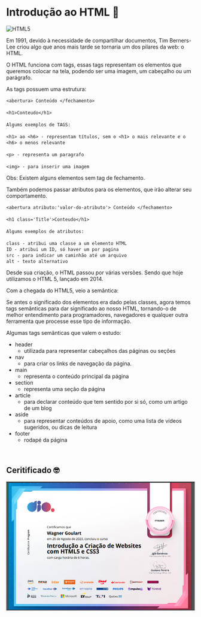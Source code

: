 # Introdução ao HTML 🚀

![HTML5](https://img.shields.io/badge/HTML5-000?style=for-the-badge&logo=html5)

Em 1991, devido à necessidade de compartilhar documentos, Tim Berners-Lee criou algo que anos mais tarde se tornaria um dos pilares da web: o HTML.

O HTML funciona com tags, essas tags representam os elementos que queremos colocar na tela, podendo ser uma imagem, um cabeçalho ou um parágrafo.

As tags possuem uma estrutura:

````
<abertura> Conteúdo </fechamento>

<h1>Conteudo</h1>

Algums exemplos de TAGS:

<h1> ao <h6> - representam títulos, sem o <h1> o mais relevante e o <h6> o menos relevante

<p> - representa um paragrafo

<img> - para inserir uma imagem

````
Obs: Existem alguns elementos sem tag de fechamento.

Também podemos passar atributos para os elementos, que irão alterar seu comportamento.

````
<abertura atributo:'valor-do-atributo'> Conteúdo </fechamento>

<h1 class='Title'>Conteudo</h1>

Algums exemplos de atributos:

class - atribui uma classe a um elemento HTML
ID - atribui um ID, só haver um por pagina
src - para indicar um caminhão até um arquivo
alt - texto alternativo

````

Desde sua criação, o HTML passou por várias versões. Sendo que hoje utilizamos o HTML 5, lançado em 2014.

Com a chegada do HTML5, veio a semântica:

Se antes o significado dos elementos era dado pelas classes, agora temos tags semânticas para dar significado ao nosso HTML, tornando-o de melhor entendimento para programadores, navegadores e qualquer outra ferramenta que processe esse tipo de informação.

Algumas tags semânticas que valem o estudo:

- header
  - utilizada para representar cabeçalhos das páginas ou seções
- nav
  - para criar os links de navegação da página.
- main
  - representa o conteúdo principal da página
- section
  - representa uma seção da página
- article
  - para declarar conteúdo que tem sentido por si só, como um artigo de um blog
- aside
  - para representar conteúdos de apoio, como uma lista de vídeos sugeridos, ou dicas de leitura
- footer
  -  rodapé da página
<br>

## Ceritificado 🤓

  ![](Certificado-intridução-HTML-CSS.png)




